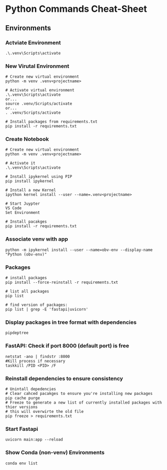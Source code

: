 # Python Commands Cheat-Sheet

## Environments

### Actviate Environment
```
.\.venv\Scripts\activate
```

### New Virutal Environment
```
# Create new virtual environment
python -m venv .venv<projectname>

# Activate virtual environment
.\.venv\Scripts\activate
or...
source .venv/Scripts/activate
or...
. .venv/Scripts/activate

# Install packages from requirements.txt
pip install -r requirements.txt

```


### Create Notebook
```
# Create new virtual environment
python -m venv .venv<projectname>

# Activate it
.\.venv\Scripts\activate

# Install ipykernel using PIP
pip install ipykernel

# Install a new Kernel
ipython kernel install --user --name=.venv<projectname>

# Start Juypter
VS Code
Set Environment

# Install pacakges
pip install -r requirements.txt

```

### Associate venv with app
```
python -m ipykernel install --user --name=obv-env --display-name "Python (obv-env)"
```

### Packages
```
# install packages
pip install --force-reinstall -r requirements.txt

# list all packages
pip list

# find version of packages:
pip list | grep -E 'fastapi|uvicorn'
```

### Display packages in tree format with dependencies
```
pipdeptree
```

### FastAPI: Check if port 8000 (default port) is free
```
netstat -ano | findstr :8000
#Kill process if necessary
taskkill /PID <PID> /F
```

### Reinstall dependencies to ensure consistency
```
# Unintall depedencies
# Clear cahced pacakges to ensure you're installing new packages
pip cache purge
# Freeze to generate a new list of currently installed packages with thier versions
# this will overwirte the old file
pip freeze > requirements.txt
```
### Start Fastapi 
```
uvicorn main:app --reload
```

### Show Conda (non-venv) Environments

```
conda env list
```

